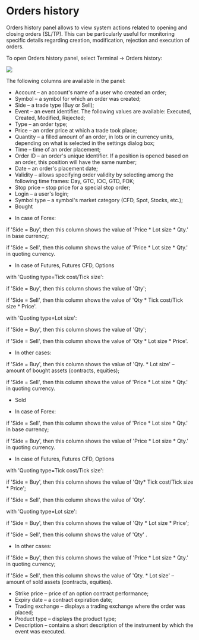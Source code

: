 # Orders history

Orders history panel allows to view system actions related to opening and closing orders \(SL/TP\). This can be particularly useful for monitoring specific details regarding creation, modification, rejection and execution of orders.

To open Orders history panel, select Terminal -&gt; Orders history:

![](../../../.gitbook/assets/assets-2f-lmcqxhh2xadwpujcvxr-2f-lmqlw0asr9rz7ajckmt-2f-lmqmwnlr1cxwmiidxc4-2f1.png)

The following columns are available in the panel:

* Account – an account's name of a user who created an order;
* Symbol – a symbol for which an order was created;
* Side – a trade type \(Buy or Sell\);
* Event – an event identifier. The following values are available: Executed, Created, Modified, Rejected;
* Type – an order type;
* Price – an order price at which a trade took place;
* Quantity – a filled amount of an order, in lots or in currency units, depending on what is selected in the settings dialog box;
* Time – time of an order placement;
* Order ID – an order's unique identifier. If a position is opened based on an order, this position will have the same number;
* Date – an order's placement date;
* Validity – allows specifying order validity by selecting among the following time frames: Day, GTC, IOC, GTD, FOK;
* Stop price – stop price for a special stop order;
* Login – a user's login;
* Symbol type – a symbol's market category \(CFD, Spot, Stocks, etc.\);
* Bought

- In case of Forex:

if 'Side = Buy', then this column shows the value of 'Price \* Lot size \* Qty.' in base currency;

if 'Side = Sell', then this column shows the value of 'Price \* Lot size \* Qty.' in quoting currency.

- In case of Futures, Futures CFD, Options

with 'Quoting type=Tick cost/Tick size':

if 'Side = Buy', then this column shows the value of 'Qty';

if 'Side = Sell', then this column shows the value of 'Qty \* Tick cost/Tick size \* Price'.

with 'Quoting type=Lot size':

if 'Side = Buy', then this column shows the value of 'Qty';

if 'Side = Sell', then this column shows the value of 'Qty \* Lot size \* Price'.

- In other cases:

if 'Side = Buy', then this column shows the value of 'Qty. \* Lot size' – amount of bought assets \(contracts, equities\);

if 'Side = Sell', then this column shows the value of 'Price \* Lot size \* Qty.' in quoting currency.

* Sold

- In case of Forex:

if 'Side = Sell', then this column shows the value of 'Price \* Lot size \* Qty.' in base currency;

if 'Side = Buy', then this column shows the value of 'Price \* Lot size \* Qty.' in quoting currency.

- In case of Futures, Futures CFD, Options

with 'Quoting type=Tick cost/Tick size':

if 'Side = Buy', then this column shows the value of 'Qty\* Tick cost/Tick size \* Price';

if 'Side = Sell', then this column shows the value of 'Qty'.

with 'Quoting type=Lot size':

if 'Side = Buy', then this column shows the value of 'Qty \* Lot size \* Price';

if 'Side = Sell', then this column shows the value of 'Qty' .

- In other cases:

if 'Side = Buy', then this column shows the value of 'Price \* Lot size \* Qty.' in quoting currency;

if 'Side = Sell', then this column shows the value of 'Qty. \* Lot size' – amount of sold assets \(contracts, equities\).

* Strike price – price of an option contract performance;
* Expiry date – a contract expiration date;
* Trading exchange – displays a trading exchange where the order was placed;
* Product type – displays the product type;
* Description – contains a short description of the instrument by which the event was executed.



